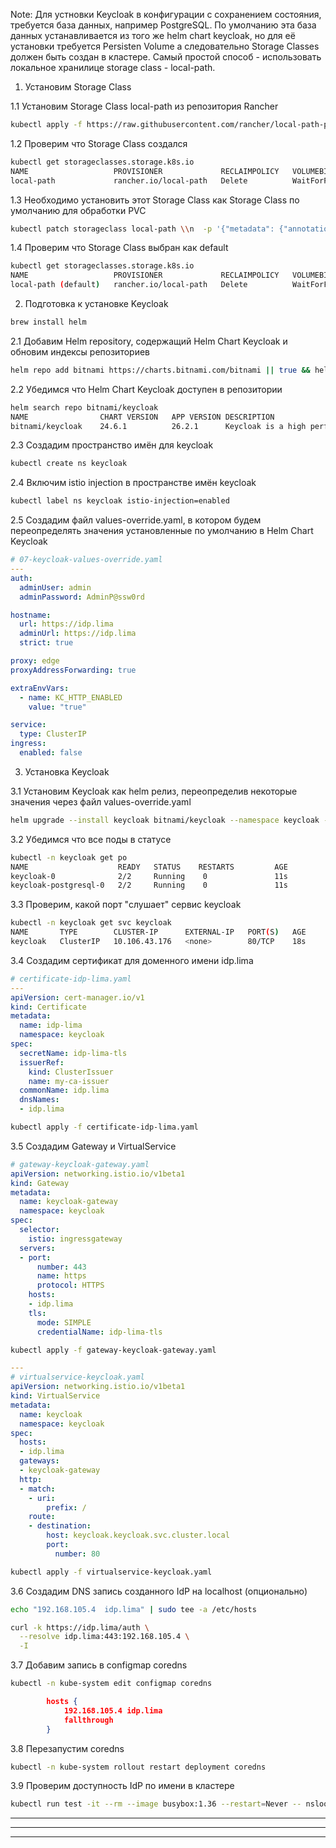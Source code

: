 

Note: Для устновки Keycloak в конфигурации с сохранением состояния, требуется база данных, например PostgreSQL. По умолчанию эта база данных устанавливается из того же helm chart keycloak, но для её установки требуется Persisten Volume а следовательно Storage Classes должен быть создан в кластере. Самый простой способ - использовать локальное хранилице storage class - local-path.

1. Установим Storage Class

1.1 Установим Storage Class local-path из репозитория Rancher

```bash
kubectl apply -f https://raw.githubusercontent.com/rancher/local-path-provisioner/master/deploy/local-path-storage.yaml
```

1.2 Проверим что Storage Class создался

```bash
kubectl get storageclasses.storage.k8s.io
NAME                   PROVISIONER             RECLAIMPOLICY   VOLUMEBINDINGMODE      ALLOWVOLUMEEXPANSION   AGE
local-path             rancher.io/local-path   Delete          WaitForFirstConsumer   false                  11s
```


1.3 Необходимо установить этот Storage Class как Storage Class по умолчанию для обработки PVC

```bash
kubectl patch storageclass local-path \\n  -p '{"metadata": {"annotations":{"storageclass.kubernetes.io/is-default-class":"true"}}}'
```


1.4 Проверим что Storage Class выбран как default
```bash
kubectl get storageclasses.storage.k8s.io
NAME                   PROVISIONER             RECLAIMPOLICY   VOLUMEBINDINGMODE      ALLOWVOLUMEEXPANSION   AGE
local-path (default)   rancher.io/local-path   Delete          WaitForFirstConsumer   false                  18s
```


2. Подготовка к установке Keycloak


```bash
brew install helm
```


2.1 Добавим Helm repository, содержащий Helm Chart Keycloak и обновим индексы репозиториев

```bash
helm repo add bitnami https://charts.bitnami.com/bitnami || true && helm repo update
```

2.2 Убедимся что Helm Chart Keycloak доступен в репозитории

```bash
helm search repo bitnami/keycloak
NAME            	CHART VERSION	APP VERSION	DESCRIPTION                                       
bitnami/keycloak	24.6.1       	26.2.1     	Keycloak is a high performance Java-based ident...
```

2.3 Создадим пространство имён для keycloak

```bash
kubectl create ns keycloak
```

2.4 Включим istio injection в пространстве имён keycloak

```bash
kubectl label ns keycloak istio-injection=enabled
```

2.5 Создадим файл values-override.yaml, в котором будем переопределять значения установленные по умолчанию в Helm Chart Keycloak

```yaml
# 07-keycloak-values-override.yaml
---
auth:
  adminUser: admin
  adminPassword: AdminP@ssw0rd

hostname:
  url: https://idp.lima
  adminUrl: https://idp.lima
  strict: true

proxy: edge
proxyAddressForwarding: true

extraEnvVars:
  - name: KC_HTTP_ENABLED
    value: "true"

service:
  type: ClusterIP
ingress:
  enabled: false
```


3. Установка Keycloak

3.1 Установим Keycloak как helm релиз, переопределив некоторые значения через файл values-override.yaml

```bash
helm upgrade --install keycloak bitnami/keycloak --namespace keycloak -f 07-keycloak-values-override.yaml
```

3.2 Убедимся что все поды в статусе 

```bash
kubectl -n keycloak get po
NAME                    READY   STATUS    RESTARTS         AGE
keycloak-0              2/2     Running    0               11s
keycloak-postgresql-0   2/2     Running    0               11s
```

3.3 Проверим, какой порт "слушает" сервис keycloak

```bash
kubectl -n keycloak get svc keycloak
NAME       TYPE        CLUSTER-IP      EXTERNAL-IP   PORT(S)   AGE
keycloak   ClusterIP   10.106.43.176   <none>        80/TCP    18s
```


3.4 Создадим сертификат для доменного имени idp.lima

```yaml
# certificate-idp-lima.yaml
---
apiVersion: cert-manager.io/v1
kind: Certificate
metadata:
  name: idp-lima
  namespace: keycloak
spec:
  secretName: idp-lima-tls
  issuerRef:
    kind: ClusterIssuer
    name: my-ca-issuer
  commonName: idp.lima
  dnsNames:
  - idp.lima
```

```bash
kubectl apply -f certificate-idp-lima.yaml
```

3.5 Создадим Gateway и VirtualService
```yaml
# gateway-keycloak-gateway.yaml
apiVersion: networking.istio.io/v1beta1
kind: Gateway
metadata:
  name: keycloak-gateway
  namespace: keycloak
spec:
  selector:
    istio: ingressgateway
  servers:
  - port:
      number: 443
      name: https
      protocol: HTTPS
    hosts:
    - idp.lima
    tls:
      mode: SIMPLE
      credentialName: idp-lima-tls

```

```bash
kubectl apply -f gateway-keycloak-gateway.yaml
```


```yaml
---
# virtualservice-keycloak.yaml
apiVersion: networking.istio.io/v1beta1
kind: VirtualService
metadata:
  name: keycloak
  namespace: keycloak
spec:
  hosts:
  - idp.lima
  gateways:
  - keycloak-gateway
  http:
  - match:
    - uri:
        prefix: /
    route:
    - destination:
        host: keycloak.keycloak.svc.cluster.local
        port:
          number: 80
```


```bash
kubectl apply -f virtualservice-keycloak.yaml
```

3.6 Создадим DNS запись созданного IdP на localhost (опционально)

```bash
echo "192.168.105.4  idp.lima" | sudo tee -a /etc/hosts
```

```bash
curl -k https://idp.lima/auth \
  --resolve idp.lima:443:192.168.105.4 \
  -I
```

3.7 Добавим запись в configmap coredns

```bash
kubectl -n kube-system edit configmap coredns
```

```json
        hosts {
            192.168.105.4 idp.lima
            fallthrough
        }
```

3.8 Перезапустим coredns


```bash
kubectl -n kube-system rollout restart deployment coredns
```

3.9 Проверим доступность IdP по имени в кластере

```bash
kubectl run test -it --rm --image busybox:1.36 --restart=Never -- nslookup idp.lima
```

***
***
***
